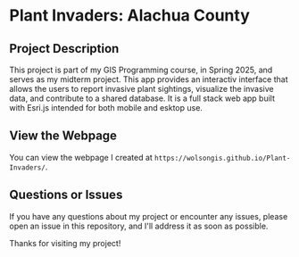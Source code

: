 # Plant Invaders: Alachua County 

## Project Description 
This project is part of my GIS Programming course, in Spring 2025, and serves as my midterm project. 
This app provides an interactiv interface that allows the users to report invasive plant sightings, visualize the invasive data, and contribute to a shared database. 
It is a full stack web app built with Esri.js intended for both mobile and esktop use. 


## View the Webpage  

You can view the webpage I created at `https://wolsongis.github.io/Plant-Invaders/`.  

## Questions or Issues  

If you have any questions about my project or encounter any issues, please open an issue in this repository, and I'll address it as soon as possible.  

Thanks for visiting my project! 

